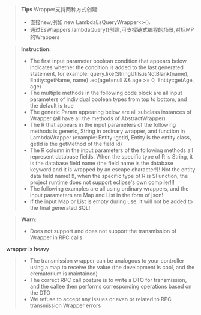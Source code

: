 > **Tips**
>Wrapper支持两种方式创建:
> - 直接new,例如 new LambdaEsQueryWrapper<>().
> - 通过EsWrappers.lambdaQuery()创建,可支撑链式编程的场景,对标MP的Wrappers

> **Instruction:**
> - The first input parameter boolean condition that appears below indicates whether the condition is added to the last generated statement, for example: query.like(StringUtils.isNotBlank(name), Entity::getName, name) .eq(age!=null && age >= 0, Entity::getAge, age)
> - The multiple methods in the following code block are all input parameters of individual boolean types from top to bottom, and the default is true
> - The generic Param appearing below are all subclass instances of Wrapper (all have all the methods of AbstractWrapper)
> - The R that appears in the input parameters of the following methods is generic, String in ordinary wrapper, and function in LambdaWrapper (example: Entity::getId, Entity is the entity class, getId is the getMethod of the field id)
> - The R column in the input parameters of the following methods all represent database fields. When the specific type of R is String, it is the database field name (the field name is the database keyword and it is wrapped by an escape character!)! Not the entity data field name! !!, when the specific type of R is SFunction, the project runtime does not support eclipse's own compiler!!!
> - The following examples are all using ordinary wrappers, and the input parameters are Map and List in the form of json!
> - If the input Map or List is empty during use, it will not be added to the final generated SQL!

> **Warn:**
> - Does not support and does not support the transmission of Wrapper in RPC calls
> 
wrapper is heavy
> - The transmission wrapper can be analogous to your controller using a map to receive the value (the development is cool, and the crematorium is maintained)
> - The correct RPC call posture is to write a DTO for transmission, and the callee then performs corresponding operations based on the DTO
> - We refuse to accept any issues or even pr related to RPC transmission Wrapper errors


